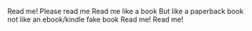 Read me!
Please read me
Read me like a book
But like a paperback book
not like an ebook/kindle fake book
Read me!
Read me!
